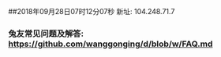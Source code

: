 ##2018年09月28日07时12分07秒 新址: 104.248.71.7
### 兔友常见问题及解答: https://github.com/wanggonging/d/blob/w/FAQ.md
